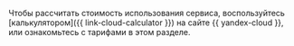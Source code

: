 Чтобы рассчитать стоимость использования сервиса, воспользуйтесь [калькулятором]({{ link-cloud-calculator }}) на сайте {{ yandex-cloud }}, или ознакомьтесь с тарифами в этом разделе.
